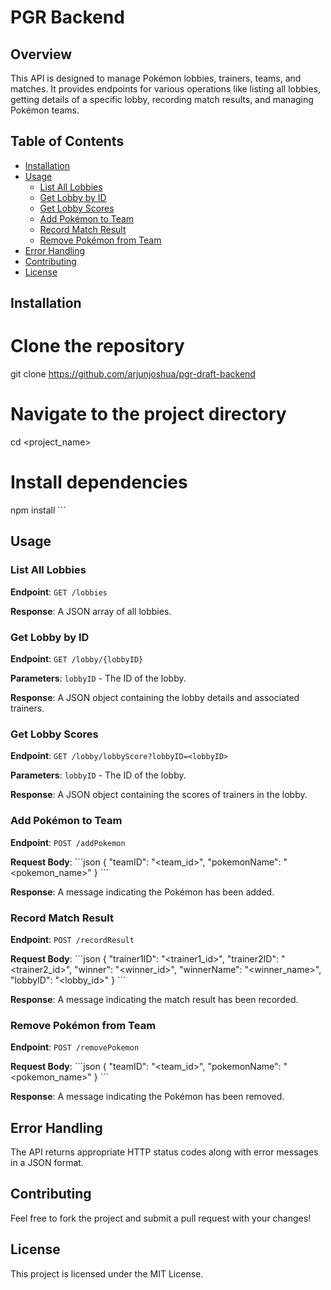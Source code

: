 # PGR Backend

## Overview

This API is designed to manage Pokémon lobbies, trainers, teams, and matches. It provides endpoints for various operations like listing all lobbies, getting details of a specific lobby, recording match results, and managing Pokémon teams.

## Table of Contents

- [Installation](#installation)
- [Usage](#usage)
  - [List All Lobbies](#list-all-lobbies)
  - [Get Lobby by ID](#get-lobby-by-id)
  - [Get Lobby Scores](#get-lobby-scores)
  - [Add Pokémon to Team](#add-pokémon-to-team)
  - [Record Match Result](#record-match-result)
  - [Remove Pokémon from Team](#remove-pokémon-from-team)
- [Error Handling](#error-handling)
- [Contributing](#contributing)
- [License](#license)

## Installation

# Clone the repository
git clone https://github.com/arjunjoshua/pgr-draft-backend

# Navigate to the project directory
cd <project_name>

# Install dependencies
npm install
\`\`\`

## Usage

### List All Lobbies

**Endpoint**: `GET /lobbies`

**Response**: A JSON array of all lobbies.

### Get Lobby by ID

**Endpoint**: `GET /lobby/{lobbyID}`

**Parameters**: `lobbyID` - The ID of the lobby.

**Response**: A JSON object containing the lobby details and associated trainers.

### Get Lobby Scores

**Endpoint**: `GET /lobby/lobbyScore?lobbyID=<lobbyID>`

**Parameters**: `lobbyID` - The ID of the lobby.

**Response**: A JSON object containing the scores of trainers in the lobby.

### Add Pokémon to Team

**Endpoint**: `POST /addPokemon`

**Request Body**: 
\`\`\`json
{
  "teamID": "<team_id>",
  "pokemonName": "<pokemon_name>"
}
\`\`\`

**Response**: A message indicating the Pokémon has been added.

### Record Match Result

**Endpoint**: `POST /recordResult`

**Request Body**: 
\`\`\`json
{
  "trainer1ID": "<trainer1_id>",
  "trainer2ID": "<trainer2_id>",
  "winner": "<winner_id>",
  "winnerName": "<winner_name>",
  "lobbyID": "<lobby_id>"
}
\`\`\`

**Response**: A message indicating the match result has been recorded.

### Remove Pokémon from Team

**Endpoint**: `POST /removePokemon`

**Request Body**: 
\`\`\`json
{
  "teamID": "<team_id>",
  "pokemonName": "<pokemon_name>"
}
\`\`\`

**Response**: A message indicating the Pokémon has been removed.

## Error Handling

The API returns appropriate HTTP status codes along with error messages in a JSON format.

## Contributing

Feel free to fork the project and submit a pull request with your changes!

## License

This project is licensed under the MIT License.

